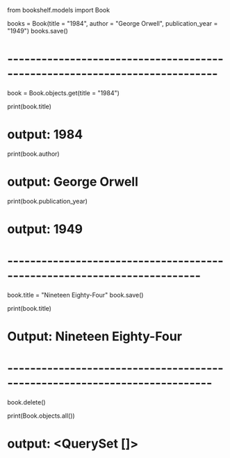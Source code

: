 from bookshelf.models import Book 

books = Book(title = "1984", author = "George Orwell", publication_year = "1949")
books.save()

# ---------------------------------------------------------------------------
book = Book.objects.get(title = "1984")

print(book.title)
# output: 1984

print(book.author)
# output: George Orwell

print(book.publication_year)
# output: 1949

# ------------------------------------------------------------------------

book.title = "Nineteen Eighty-Four"
book.save()

print(book.title)
# Output: Nineteen Eighty-Four

# --------------------------------------------------------------------------

book.delete()

print(Book.objects.all())
# output: <QuerySet []>
